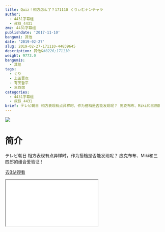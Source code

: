 ```yaml
---
title: Quiz！相方怎么了？171110 くりぃむナンチャラ
author:
  - 4431字幕组
  - 叔叔_4431
zmz: 4431字幕组
publishdate: '2017-11-10'
bangumi: 其他
date: '2019-02-27'
slug: 2019-02-27-171110-44839645
description: 其他&#8226;171110
weight: 9773.0
bangumis:
  - 其他
tags:
  - くり
  - 上田晋也
  - 有田哲平
  - 三四郎
categories:
  - 4431字幕组
  - 叔叔_4431
brief: テレビ朝日 相方表现有点异样时，作为搭档是否能发现呢？ 庞克布布、Miki和三四郎的组合爱验证！
---
```

![](https://i.imgur.com/l6FEfh6.jpg)
# 简介  
テレビ朝日
相方表现有点异样时，作为搭档是否能发现呢？
庞克布布、Miki和三四郎的组合爱验证！  

[去B站观看](https://www.bilibili.com/video/av44839645/)
<div class ="resp-container"><iframe class="testiframe" src="//player.bilibili.com/player.html?aid=44839645"", scrolling="no", allowfullscreen="true" > </iframe></div> 
